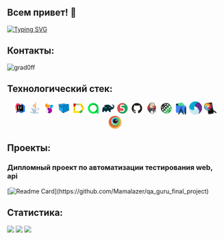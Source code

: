 ## Всем привет! 👋
[![Typing SVG](https://readme-typing-svg.herokuapp.com?color=%2336BCF7&lines=AQA+Engineer)](https://git.io/typing-svg)

## Контакты:

![grad0ff](https://img.shields.io/badge/Telegram-blue?style=plastic&logo=telegram&link=https://t.me/C3p5_10ck)

## Технологический стек:

<p align="center">
<img width="6%" title="IntelliJ IDEA" src="readme_design/logo/Intelij_IDEA.svg">
<img width="6%" title="Java" src="readme_design/logo/Java.svg">
<img width="6%" title="Selenide" src="readme_design/logo/Selenide.svg">
<img width="6%" title="Selenoid" src="readme_design/logo/Selenoid.svg">
<img width="6%" title="Allure Report" src="readme_design/logo/Allure_Report.svg">
<img width="6%" title="Allure Test Ops" src="readme_design/logo/Allure_Test_Ops.svg">
<img width="6%" title="Gradle" src="readme_design/logo/Gradle.svg">
<img width="6%" title="JUnit5" src="readme_design/logo/JUnit5.svg">
<img width="6%" title="GitHub" src="readme_design/logo/GitHub.svg">
<img width="6%" title="Jenkins" src="readme_design/logo/Jenkins.svg">
<img width="6%" title="Rest Assured" src="readme_design/logo/Rest_Assured.png">
<img width="6%" title="Android Studio" src="readme_design/logo/androidstudio.svg">
<img width="6%" title="Appium" src="readme_design/logo/appium.svg">
<img width="6%" title="Appium Inspector" src="readme_design/logo/appium_inspector.png">
<img width="6%" title="Browserstack" src="readme_design/logo/browserstack.svg">
</p>

## Проекты:
### Дипломный проект по автоматизации тестирования web, api
[![Readme Card](https://github-readme-stats.vercel.app/api/pin/?username=mingalei&repo=steam_ui_)](https://github.com/Mamalazer/qa_guru_final_project)

## Статистика:
![](http://github-profile-summary-cards.vercel.app/api/cards/stats?username=mingalei&theme=solarized_dark)
![](http://github-profile-summary-cards.vercel.app/api/cards/repos-per-language?username=mingalei&theme=solarized_dark)
![](https://github-profile-summary-cards.vercel.app/api/cards/profile-details?username=mingalei&theme=solarized_dark)
